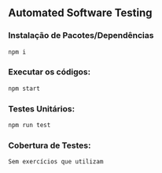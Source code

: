 ## Automated Software Testing

### Instalação de Pacotes/Dependências

```bash
npm i
```

### Executar os códigos:

```bash
npm start
```

### Testes Unitários:
```bash
npm run test
```

### Cobertura de Testes:
```bash
Sem exercícios que utilizam 
```